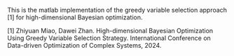 This is the matlab implementation of the greedy variable selection approach [1] for high-dimensional Bayesian optimization.

[1] Zhiyuan Miao, Dawei Zhan. High-dimensional Bayesian Optimization Using Greedy Variable Selection Strategy. International Conference on Data-driven Optimization of Complex Systems, 2024.
